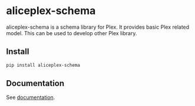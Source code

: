 # aliceplex-schema

aliceplex-schema is a schema library for Plex. It provides basic Plex related model.
This can be used to develop other Plex library.

## Install

```bash
pip install aliceplex-schema
```

## Documentation

See [documentation](http://aliceplex-schema.readthedocs.io/).
